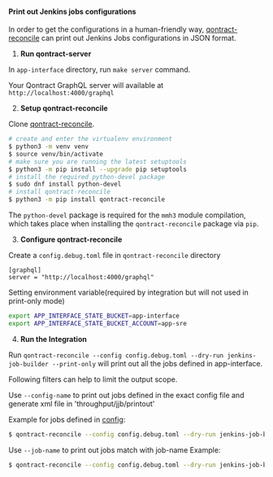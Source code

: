 #### Print out Jenkins jobs configurations

In order to get the configurations in a human-friendly way, [qontract-reconcile](https://github.com/app-sre/qontract-reconcile) can print out Jenkins Jobs configurations in JSON format.

1. **Run qontract-server**

In `app-interface` directory, run `make server` command.

Your Qontract GraphQL server will available at `http://localhost:4000/graphql`

2. **Setup qontract-reconcile**

Clone [qontract-reconcile](https://github.com/app-sre/qontract-reconcile).

```sh
# create and enter the virtualenv environment
$ python3 -m venv venv
$ source venv/bin/activate
# make sure you are running the latest setuptools
$ python3 -m pip install --upgrade pip setuptools
# install the required python-devel package
$ sudo dnf install python-devel
# install qontract-reconcile
$ python3 -m pip install qontract-reconcile
```

The `python-devel` package is required for the `mmh3` module compilation, which takes place when installing the
`qontract-reconcile` package via `pip`.

3. **Configure qontract-reconcile**

Create a `config.debug.toml` file in `qontract-reconcile` directory
```
[graphql]
server = "http://localhost:4000/graphql"
```

Setting environment variable(required by integration but will not used in print-only mode)
```sh
export APP_INTERFACE_STATE_BUCKET=app-interface
export APP_INTERFACE_STATE_BUCKET_ACCOUNT=app-sre
```

4. **Run the Integration**

Run `qontract-reconcile --config config.debug.toml --dry-run jenkins-job-builder --print-only` will print out all the jobs defined in app-interface.

Following filters can help to limit the output scope.

Use `--config-name` to print out jobs defined in the exact config file and generate xml file in 'throughput/jjb/printout'

Example for jobs defined in [config](/data/services/github-mirror/cicd/build.yaml):
```sh
$ qontract-reconcile --config config.debug.toml --dry-run jenkins-job-builder --print-only --config-name ci-ext-github-mirror-jobs
```

Use `--job-name` to print out jobs match with job-name
Example:
```sh
$ qontract-reconcile --config config.debug.toml --dry-run jenkins-job-builder --print-only --job-name app-sre-github-mirror-gh-build-master
```
